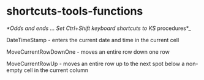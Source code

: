 # shortcuts-tools-functions

_*Odds and ends ... Set Ctrl+Shift keyboard shortcuts to KS_ procedures*_

DateTimeStamp - enters the current date and time in the current cell

MoveCurrentRowDownOne - moves an entire row down one row

MoveCurrentRowUp - moves an entire row up to the next spot below a non-empty cell in the current column